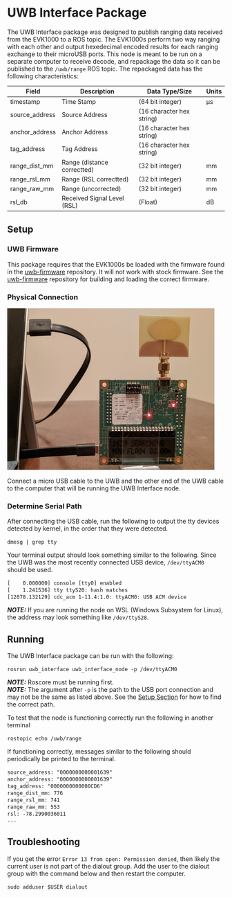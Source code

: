 # UWB Interface Package

The UWB Interface package was designed to publish ranging data received from the EVK1000 to a ROS topic. The EVK1000s perform two way ranging with each other and output hexedecimal encoded results for each ranging exchange to their microUSB ports. This node is meant to be run on a separate computer to receive decode, and repackage the data so it can be published to the `/uwb/range` ROS topic. The repackaged data has the following characteristics:

Field | Description | Data Type/Size | Units
--- | --- | --- | ---
timestamp      | Time Stamp                  | (64 bit integer)          | µs
source_address | Source Address              | (16 character hex string) |
anchor_address | Anchor Address              | (16 character hex string) |
tag_address    | Tag Address                 | (16 character hex string) |
range_dist_mm  | Range (distance correctted) | (32 bit integer)          | mm
range_rsl_mm   | Range (RSL correctted)      | (32 bit integer)          | mm
range_raw_mm   | Range (uncorrected)         | (32 bit integer)          | mm
rsl_db         | Received Signal Level (RSL) | (Float)                   | dB

## Setup

### UWB Firmware

This package requires that the EVK1000s be loaded with the firmware found in the [uwb-firmware](https://github.com/Stanford-NavLab/uwb-firmware) repository. It will not work with stock firmware. See the [uwb-firmware](https://github.com/Stanford-NavLab/uwb-firmware) repository for building and loading the correct firmware.

### Physical Connection
<img src="img/uwb_connect.jpg" width="480">

Connect a micro USB cable to the UWB and the other end of the UWB cable to the computer that will be running the UWB Interface node.

### Determine Serial Path

After connecting the USB cable, run the following to output the tty devices detected by kernel, in the order that they were detected.

```
dmesg | grep tty
```

Your terminal output should look something similar to the following. Since the UWB was the most recently connected USB device, `/dev/ttyACM0` should be used.

```
[    0.000000] console [tty0] enabled
[    1.241536] tty ttyS20: hash matches
[12078.132129] cdc_acm 1-11.4:1.0: ttyACM0: USB ACM device
```

**_NOTE:_** If you are running the node on WSL (Windows Subsystem for Linux), the address may look something like `/dev/ttyS28`.

## Running

The UWB Interface package can be run with the following:

```
rosrun uwb_interface uwb_interface_node -p /dev/ttyACM0
```

**_NOTE:_** Roscore must be running first.\
**_NOTE:_** The argument after `-p` is the path to the USB port connection and may not be the same as listed above. See the [Setup Section](##Setup) for how to find the correct path.

To test that the node is functioning correctly run the following in another terminal

```
rostopic echo /uwb/range
```

If functioning correctly, messages similar to the following should periodically be printed to the terminal.

```
source_address: "0000000000001639"                          
anchor_address: "0000000000001639"                          
tag_address: "0000000000000CD6"                             
range_dist_mm: 776                                             
range_rsl_mm: 741                                              
range_raw_mm: 553
rsl: -78.2990036011
---
```

## Troubleshooting
If you get the error `Error 13 from open: Permission denied`, then likely the current user
is not part of the dialout group. Add the user to the dialout group with the command below
and then restart the computer.
```
sudo adduser $USER dialout
```
